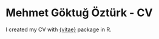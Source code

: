# Mehmet Göktuğ Öztürk - CV
I created my CV with [{vitae}](https://github.com/mitchelloharawild/vitae) package in R.
